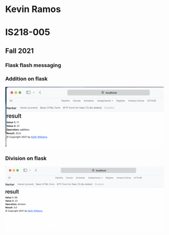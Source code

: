# Kevin Ramos
# IS218-005
## Fall 2021

### Flask flash messaging

### Addition on flask
![](add.png)

### Division on flask
![](division.png)


